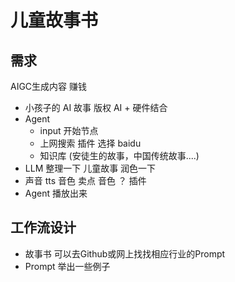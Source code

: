 # 儿童故事书

## 需求

AIGC生成内容 赚钱

- 小孩子的 AI 故事 版权
  AI + 硬件结合
- Agent
  - input 开始节点
  - 上网搜索 插件 选择 baidu
  - 知识库 (安徒生的故事，中国传统故事....)
- LLM 整理一下 儿童故事
  润色一下
- 声音 tts 音色 卖点 音色 ？ 插件
- Agent 播放出来

## 工作流设计

- 故事书
  可以去Github或网上找找相应行业的Prompt
- Prompt
  举出一些例子
  